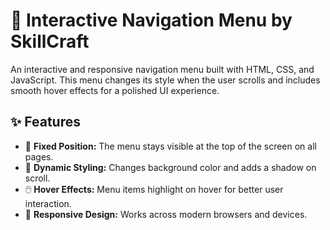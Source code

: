 # 🧭 Interactive Navigation Menu by SkillCraft

An interactive and responsive navigation menu built with HTML, CSS, and JavaScript. This menu changes its style when the user scrolls and includes smooth hover effects for a polished UI experience.

## ✨ Features

- 🧷 **Fixed Position:** The menu stays visible at the top of the screen on all pages.
- 🎨 **Dynamic Styling:** Changes background color and adds a shadow on scroll.
- 🖱️ **Hover Effects:** Menu items highlight on hover for better user interaction.
- 📱 **Responsive Design:** Works across modern browsers and devices.
